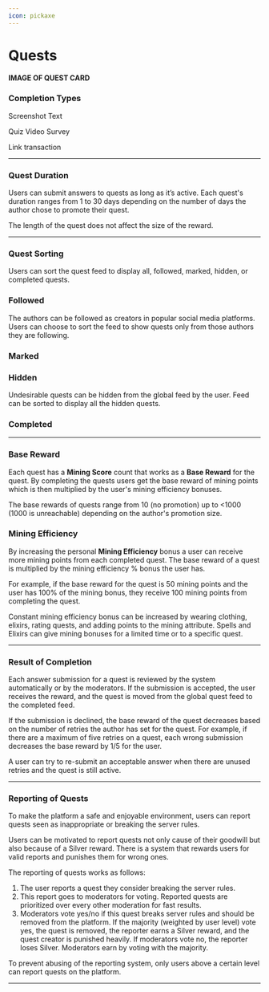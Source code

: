 ```yaml
---
icon: pickaxe
---
```


# Quests

**IMAGE OF QUEST CARD**

### Completion Types

Screenshot
Text

Quiz
Video
Survey

Link
transaction

***

### Quest Duration

Users can submit answers to quests as long as it’s active. Each quest's duration ranges from 1 to 30 days depending on the number of days the author chose to promote their quest. 

The length of the quest does not affect the size of the reward.

***

### Quest Sorting

Users can sort the quest feed to display all, followed, marked, hidden, or completed quests.

### Followed

The authors can be followed as creators in popular social media platforms. Users can choose to sort the feed to show quests only from those authors they are following. 

### Marked

### Hidden

Undesirable quests can be hidden from the global feed by the user. 
Feed can be sorted to display all the hidden quests.

### Completed

***

### Base Reward

Each quest has a **Mining Score** count that works as a **Base Reward** for the quest. By completing the quests users get the base reward of mining points which is then multiplied by the user's mining efficiency bonuses.

The base rewards of quests range from 10 (no promotion) up to <1000 (1000 is unreachable) depending on the author's promotion size. 


### Mining Efficiency 

By increasing the personal **Mining Efficiency** bonus a user can receive more mining points from each completed quest. The base reward of a quest is multiplied by the mining efficiency % bonus the user has. 

For example, if the base reward for the quest is 50 mining points and the user has 100% of the mining bonus, they receive 100 mining points from completing the quest.

Constant mining efficiency bonus can be increased by wearing clothing, elixirs, rating quests, and adding points to the mining attribute. Spells and Elixirs can give mining bonuses for a limited time or to a specific quest.

***

### Result of Completion 

Each answer submission for a quest is reviewed by the system automatically or by the moderators. If the submission is accepted, the user receives the reward, and the quest is moved from the global quest feed to the completed feed.

If the submission is declined, the base reward of the quest decreases based on the number of retries the author has set for the quest. For example, if there are a maximum of five retries on a quest, each wrong submission decreases the base reward by 1/5 for the user.

A user can try to re-submit an acceptable answer when there are unused retries and the quest is still active.

***

### Reporting of Quests

To make the platform a safe and enjoyable environment, users can report quests seen as inappropriate or breaking the server rules. 

Users can be motivated to report quests not only cause of their goodwill but also because of a Silver reward. There is a system that rewards users for valid reports and punishes them for wrong ones.

The reporting of quests works as follows:

1. The user reports a quest they consider breaking the server rules.
2. This report goes to moderators for voting. Reported quests are prioritized over every other moderation for fast results.
3. Moderators vote yes/no if this quest breaks server rules and should be removed from the platform. If the majority (weighted by user level) vote yes, the quest is removed, the reporter earns a Silver reward, and the quest creator is punished heavily. If moderators vote no, the reporter loses Silver. Moderators earn by voting with the majority.

To prevent abusing of the reporting system, only users above a certain level can report quests on the platform. 


***